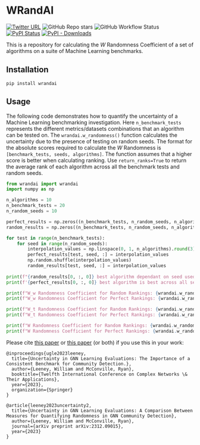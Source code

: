 # WRandAI

[![Twitter URL](https://img.shields.io/twitter/url/https/twitter.com/willleeney.svg?style=social&label=Follow%20%40willleeney)](https://twitter.com/willleeney)
![GitHub Repo stars](https://img.shields.io/github/stars/willleeney/wrandai?style=social)
![GitHub Workflow Status](https://img.shields.io/github/actions/workflow/status/willleeney/wrandai/main-workflow.yaml)
[![PyPI Status](https://badge.fury.io/py/wrandai.svg)](https://badge.fury.io/py/wrandai)
[![PyPI - Downloads](https://img.shields.io/pypi/dm/wrandai)](https://pepy.tech/project/wrandai)


This is a repository for calculating the $W$ Randomness Coefficient of a set of algorithms on a suite of Machine Learning benchmarks. 

## Installation

```
pip install wrandai
```

## Usage

The following code demonstrates how to quantify the uncertainty of a Machine Learning benchmarking investigation. Here `n_benchmark_tests` represents the different metrics/datasets combinations that an algorithm can be tested on. The `wrandai.w_randomness()` function calculates the uncertainty due to the presence of testing on random seeds. The format for the absolute scores required to calculate the $W$ Randomness is `[benchmark_tests, seeds, algorithms]`. The function assumes that a higher score is better when calculating ranking. Use `return_ranks=True` to return the average rank of each algorithm across all the benchmark tests and random seeds. 


```python
from wrandai import wrandai 
import numpy as np

n_algorithms = 10
n_benchmark_tests = 20
n_random_seeds = 10

perfect_results = np.zeros((n_benchmark_tests, n_random_seeds, n_algorithms))
random_results = np.zeros((n_benchmark_tests, n_random_seeds, n_algorithms))

for test in range(n_benchmark_tests):
    for seed in range(n_random_seeds):
        interpolation_values = np.linspace(0, 1, n_algorithms).round(3)
        perfect_results[test, seed, :] = interpolation_values
        np.random.shuffle(interpolation_values)
        random_results[test, seed, :] = interpolation_values
    
print(f"{random_results[0, :, 0]} best algorithm dependant on seed used [one test, all seeds, one algorithm]")
print(f'{perfect_results[0, :, 0]} best algorithm is best across all seeds [one test, all seeds, one algorithm]')

print(f"W_w Randomness Coefficient for Random Rankings: {wrandai.w_randomness(random_results, w_method='w_wasserstein')}")
print(f"W_w Randomness Coefficient for Perfect Rankings: {wrandai.w_randomness(perfect_results, w_method='w_wasserstein')}")

print(f"W_t Randomness Coefficient for Random Rankings: {wrandai.w_randomness(random_results, w_method='w_ties')}")
print(f"W_t Randomness Coefficient for Perfect Rankings: {wrandai.w_randomness(perfect_results, w_method='w_ties')}")

print(f"W Randomness Coefficient for Random Rankings: {wrandai.w_randomness(random_results, w_method='w_random_coeff')}")
print(f"W Randomness Coefficient for Perfect Rankings: {wrandai.w_randomness(perfect_results, w_method='w_random_coeff')}")
```

Please cite [this paper](https://arxiv.org/abs/2305.06026) or [this paper](https://arxiv.org/abs/2312.09015) (or both) if you use this in your work:

```
@inproceedings{ugle2023leeney,
  title={Uncertainty in GNN Learning Evaluations: The Importance of a Consistent Benchmark for Community Detection.},
  author={Leeney, William and McConville, Ryan},
  booktitle={Twelfth International Conference on Complex Networks \& Their Applications},
  year={2023},
  organization={Springer}
}

@article{leeney2023uncertainty2,
  title={Uncertainty in GNN Learning Evaluations: A Comparison Between Measures for Quantifying Randomness in GNN Community Detection},
  author={Leeney, William and McConville, Ryan},
  journal={arXiv preprint arXiv:2312.09015},
  year={2023}
}
```